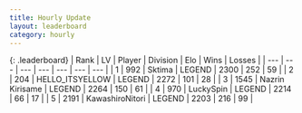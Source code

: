 ```yaml
---
title: Hourly Update
layout: leaderboard
category: hourly
---
```


{: .leaderboard}
| Rank | LV | Player | Division | Elo | Wins | Losses |
| --- | --- | --- | --- | --- | --- | --- |
| <span data-change="0">1</span> | 992 | <span title="ID: 353063">Sktima</span> | LEGEND | <span data-change="0">2300</span> | <span data-change="0">252</span> | <span data-change="0">59</span> |
| <span data-change="0">2</span> | 204 | <span title="ID: 528147">HELLO_ITSYELLOW</span> | LEGEND | <span data-change="0">2272</span> | <span data-change="0">101</span> | <span data-change="0">28</span> |
| <span data-change="0">3</span> | 1545 | <span title="ID: 315148">Nazrin Kirisame</span> | LEGEND | <span data-change="0">2264</span> | <span data-change="0">150</span> | <span data-change="0">61</span> |
| <span data-change="0">4</span> | 970 | <span title="ID: 498412">LuckySpin</span> | LEGEND | <span data-change="0">2214</span> | <span data-change="0">66</span> | <span data-change="0">17</span> |
| <span data-change="0">5</span> | 2191 | <span title="ID: 164871">KawashiroNitori</span> | LEGEND | <span data-change="6">2203</span> | <span data-change="4">216</span> | <span data-change="1">99</span> |